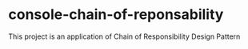 # console-chain-of-reponsability
This project is an application of Chain of Responsibility Design Pattern
